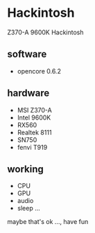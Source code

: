 # Hackintosh
Z370-A 9600K Hackintosh

## software 
  - opencore 0.6.2

## hardware
  - MSI Z370-A
  - Intel 9600K
  - RX560
  - Realtek 8111
  - SN750
  - fenvi T919
  

## working 
  - CPU 
  - GPU
  - audio
  - sleep
  ...
  
  
  
maybe that's ok ..., have fun
